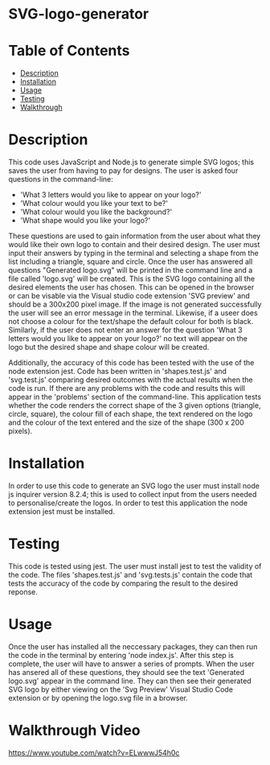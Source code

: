 # SVG-logo-generator
# Table of Contents
  + [Description](#description)
  + [Installation](#installation)
  + [Usage](#usage)
  + [Testing](#testing)
  + [Walkthrough](#walkthrough-video)

# Description
This code uses JavaScript and Node.js to generate simple SVG logos; this saves the user from having to pay for designs. The user is asked four questions in the command-line:
* 'What 3 letters would you like to appear on your logo?'
* 'What colour would you like your text to be?'
* 'What colour would you like the background?'
* 'What shape would you like your logo?'

These questions are used to gain information from the user about what they would like their own logo to contain  and their desired design. The user must input their answers by typing in the terminal and selecting a shape from the list including a triangle, square and circle. Once the user has answered all questions "Generated logo.svg" will be printed in the command line and a file called 'logo.svg' will be created. This is the SVG logo containing all the desired elements the user has chosen. This can be opened in the browser or can be visable via the Visual studio code extension 'SVG preview' and should be a 300x200 pixel image. If the image is not generated successfully the user will see an error message in the terminal. Likewise, if a useer does not choose a colour for the text/shape the default colour for both is black. Similarly, if the user does not enter an answer for the question 'What 3 letters would you like to appear on your logo?' no text will appear on the logo but the desired shape and shape colour will be created.

Additionally, the accuracy of this code has been tested with the use of the node extension jest. Code has been written in 'shapes.test.js' and 'svg.test.js' comparing desired outcomes with the actual results when the code is run. If there are any problems with the code and results this will appear in the 'problems' section of the command-line. This application tests whether the code renders the correct shape of the 3 given options (triangle, circle, square), the colour fill of each shape, the text rendered on the logo and the colour of the text entered and the size of the shape (300 x 200 pixels).

# Installation
In order to use this code to generate an SVG logo the user must install node js inquirer version 8.2.4; this is used to collect input from the users needed to personalise/create the logos. In order to test this application the node extension jest must be installed. 

# Testing
This code is tested using jest. The user must install jest to test the validity of the code. The files 'shapes.test.js' and 'svg.tests.js' contain the code that tests the accuracy of the code by comparing the result to the desired reponse.

# Usage
Once the user has installed all the neccessary packages, they can then run the code in the terminal by entering 'node index.js'. After this step is complete, the user will have to answer a series of prompts. When the user has ansered all of these questions, they should see the text 'Generated logo.svg' appear in the command line. They can then see their generated SVG logo by either viewing on the 'Svg Preview' Visual Studio Code extension or by opening the logo.svg file in a browser.

# Walkthrough Video
https://www.youtube.com/watch?v=ELwwwJ54h0c
